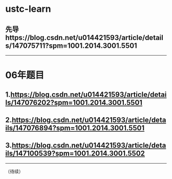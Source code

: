 # ustc-learn
## 先导https://blog.csdn.net/u014421593/article/details/147075711?spm=1001.2014.3001.5501
---
# 06年题目
## 1.https://blog.csdn.net/u014421593/article/details/147076202?spm=1001.2014.3001.5501
## 2.https://blog.csdn.net/u014421593/article/details/147076894?spm=1001.2014.3001.5501
## 3.https://blog.csdn.net/u014421593/article/details/147100539?spm=1001.2014.3001.5502
---
（待续）
